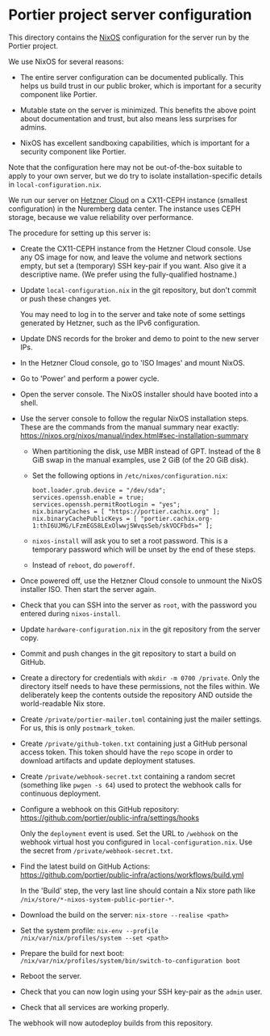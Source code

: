 # Portier project server configuration

This directory contains the [NixOS](https://nixos.org) configuration for the
server run by the Portier project.

We use NixOS for several reasons:

- The entire server configuration can be documented publically. This helps us
  build trust in our public broker, which is important for a security
  component like Portier.

- Mutable state on the server is minimized. This benefits the above point
  about documentation and trust, but also means less surprises for admins.

- NixOS has excellent sandboxing capabilities, which is important for a
  security component like Portier.

Note that the configuration here may not be out-of-the-box suitable to apply to
your own server, but we do try to isolate installation-specific details in
`local-configuration.nix`.

We run our server on [Hetzner Cloud](https://www.hetzner.com/cloud) on a
CX11-CEPH instance (smallest configuration) in the Nuremberg data center. The
instance uses CEPH storage, because we value reliability over performance.

The procedure for setting up this server is:

- Create the CX11-CEPH instance from the Hetzner Cloud console. Use any OS
  image for now, and leave the volume and network sections empty, but set a
  (temporary) SSH key-pair if you want. Also give it a descriptive name. (We
  prefer using the fully-qualified hostname.)

- Update `local-configuration.nix` in the git repository, but don't commit or
  push these changes yet.

  You may need to log in to the server and take note of some settings generated
  by Hetzner, such as the IPv6 configuration.

- Update DNS records for the broker and demo to point to the new server IPs.

- In the Hetzner Cloud console, go to 'ISO Images' and mount NixOS.

- Go to 'Power' and perform a power cycle.

- Open the server console. The NixOS installer should have booted into a
  shell.

- Use the server console to follow the regular NixOS installation steps. These
  are the commands from the manual summary near exactly:
  https://nixos.org/nixos/manual/index.html#sec-installation-summary

  - When partitioning the disk, use MBR instead of GPT. Instead of the 8 GiB
    swap in the manual examples, use 2 GiB (of the 20 GiB disk).

  - Set the following options in `/etc/nixos/configuration.nix`:

    ```
    boot.loader.grub.device = "/dev/sda";
    services.openssh.enable = true;
    services.openssh.permitRootLogin = "yes";
    nix.binaryCaches = [ "https://portier.cachix.org" ];
    nix.binaryCachePublicKeys = [ "portier.cachix.org-1:thI6UJMG/LFzmEGS8LExOlwwjSWvqsSeb/skVOCFbds=" ];
    ```

  - `nixos-install` will ask you to set a root password. This is a temporary
    password which will be unset by the end of these steps.

  - Instead of `reboot`, do `poweroff`.

- Once powered off, use the Hetzner Cloud console to unmount the NixOS
  installer ISO. Then start the server again.

- Check that you can SSH into the server as `root`, with the password you
  entered during `nixos-install`.

- Update `hardware-configuration.nix` in the git repository from the server
  copy.

- Commit and push changes in the git repository to start a build on GitHub.

- Create a directory for credentials with `mkdir -m 0700 /private`. Only the
  directory itself needs to have these permissions, not the files within. We
  deliberately keep the contents outside the repository AND outside the
  world-readable Nix store.

- Create `/private/portier-mailer.toml` containing just the mailer settings.
  For us, this is only `postmark_token`.

- Create `/private/github-token.txt` containing just a GitHub personal access
  token. This token should have the `repo` scope in order to download artifacts
  and update deployment statuses.

- Create `/private/webhook-secret.txt` containing a random secret (something
  like `pwgen -s 64`) used to protect the webhook calls for continuous
  deployment.

- Configure a webhook on this GitHub repository:
  https://github.com/portier/public-infra/settings/hooks

  Only the `deployment` event is used. Set the URL to `/webhook` on the webhook
  virtual host you configured in `local-configuration.nix`. Use the secret from
  `/private/webhook-secret.txt`.

- Find the latest build on GitHub Actions:
  https://github.com/portier/public-infra/actions/workflows/build.yml

  In the 'Build' step, the very last line should contain a Nix store path like
  `/nix/store/*-nixos-system-public-portier-*`.

- Download the build on the server:
  `nix-store --realise <path>`

- Set the system profile:
  `nix-env --profile /nix/var/nix/profiles/system --set <path>`

- Prepare the build for next boot:
  `/nix/var/nix/profiles/system/bin/switch-to-configuration boot`

- Reboot the server.

- Check that you can now login using your SSH key-pair as the `admin` user.

- Check that all services are working properly.

The webhook will now autodeploy builds from this repository.

